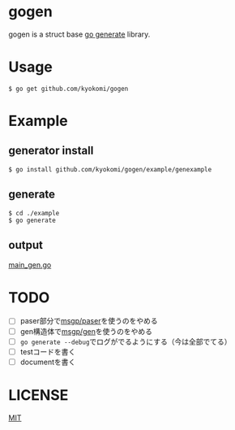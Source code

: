 gogen
=====

gogen is a struct base [go generate](https://golang.org/doc/go1.4#gogenerate) library.

# Usage

```
$ go get github.com/kyokomi/gogen
```

# Example

## generator install

```
$ go install github.com/kyokomi/gogen/example/genexample
```

## generate

```
$ cd ./example
$ go generate
```

## output

[main_gen.go](https://github.com/kyokomi/gogen/blob/master/example/main_gen.go)

# TODO

- [ ] paser部分で[msgp/paser](https://github.com/philhofer/msgp)を使うのをやめる
- [ ] gen構造体で[msgp/gen](https://github.com/philhofer/msgp)を使うのをやめる
- [ ] `go generate --debug`でログがでるようにする（今は全部でてる）
- [ ] testコードを書く
- [ ] documentを書く

# LICENSE

[MIT](https://github.com/kyokomi/gogen/blob/master/LICENSE)

